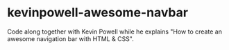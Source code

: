 # kevinpowell-awesome-navbar
Code along together with Kevin Powell while he explains "How to create an awesome navigation bar with HTML &amp; CSS".
